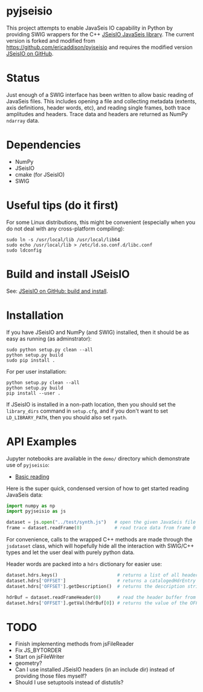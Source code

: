 # pyjseisio

This project attempts to enable JavaSeis IO capability in Python by providing SWIG wrappers for the C++ [JSeisIO JavaSeis library](http://jseisio.com/). The current version is forked and modified from https://github.com/ericaddison/pyjseisio and requires the modified version [JSeisIO on GitHub](https://github.com/seisowl/jseisio).

# Status
Just enough of a SWIG interface has been written to allow basic reading of JavaSeis files. This includes opening a file and collecting metadata (extents, axis definitions, header words, etc), and reading single frames, both trace amplitudes and headers. Trace data and headers are returned as NumPy `ndarray` data.

# Dependencies
* NumPy
* JSeisIO
* cmake (for JSeisIO)
* SWIG

# Useful tips (do it first)
For some Linux distributions, this might be convenient (especially when you do not deal with any cross-platform compiling):
```shell
sudo ln -s /usr/local/lib /usr/local/lib64
sudo echo /usr/local/lib > /etc/ld.so.conf.d/libc.conf
sudo ldconfig
```

# Build and install JSeisIO
See: [JSeisIO on GitHub: build and install](https://github.com/seisowl/jseisio#build-and-install-jseisio).

# Installation
If you have JSeisIO and NumPy (and SWIG) installed, then it should be as easy as running (as adminstrator):
```shell
sudo python setup.py clean --all
python setup.py build
sudo pip install .
```
For per user installation:
```shell
python setup.py clean --all
python setup.py build
pip install --user .
```
If JSeisIO is installed in a non-path location, then you should set the `library_dirs` command in `setup.cfg`, and if you don't want to set `LD_LIBRARY_PATH`, then you should also set `rpath`.

# API Examples
Jupyter notebooks are available in the `demo/` directory which demonstrate use of `pyjseisio`:
* [Basic reading](./demo/basic.ipynb)

Here is the super quick, condensed version of how to get started reading JavaSeis data:
```python
import numpy as np
import pyjseisio as js

dataset = js.open("../test/synth.js")   # open the given JavaSeis file for reading
frame = dataset.readFrame(0)            # read trace data from frame 0
```

For convenience, calls to the wrapped C++ methods are made through the `jsdataset` class, which will hopefully hide all the interaction with SWIG/C++ types and let the user deal with purely python data.

Header words are packed into a `hdrs` dictionary for easier use:

```python
dataset.hdrs.keys()                      # returns a list of all header names
dataset.hdrs['OFFSET']                   # returns a catalogedHdrEntry object for the header OFFSET
dataset.hdrs['OFFSET'].getDescription()  # returns the description string for the header OFFSET

hdrBuf = dataset.readFrameHeader(0)      # read the header buffer from frame 0
dataset.hdrs['OFFSET'].getVal(hdrBuf[0]) # returns the value of the OFFSET header for trace 0
```

# TODO
* Finish implementing methods from jsFileReader
* Fix JS_BYTORDER
* Start on jsFileWriter
* geometry?
* Can I use installed JSeisIO headers (in an include dir) instead of providing those files myself?
* Should I use setuptools instead of distutils?

